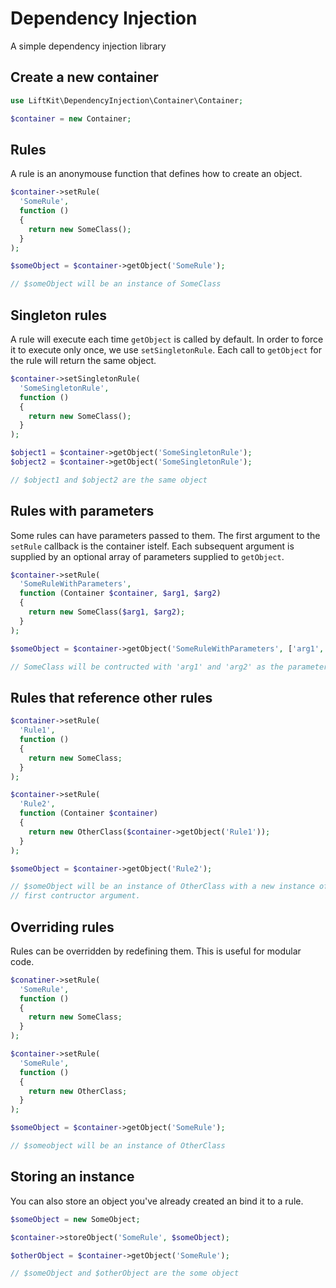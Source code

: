 # Dependency Injection

A simple dependency injection library

## Create a new container

```php
use LiftKit\DependencyInjection\Container\Container;

$container = new Container;
```

## Rules

A rule is an anonymouse function that defines how to create an object.

```php
$container->setRule(
  'SomeRule',
  function ()
  {
    return new SomeClass();
  }
);

$someObject = $container->getObject('SomeRule');

// $someObject will be an instance of SomeClass
```

## Singleton rules

A rule will execute each time `getObject` is called by default. In order to force it to 
execute only once, we use `setSingletonRule`. Each call to `getObject` for the rule will return
the same object.

```php
$container->setSingletonRule(
  'SomeSingletonRule',
  function ()
  {
    return new SomeClass();
  }
);

$object1 = $container->getObject('SomeSingletonRule');
$object2 = $container->getObject('SomeSingletonRule');

// $object1 and $object2 are the same object
```

## Rules with parameters

Some rules can have parameters passed to them. The first argument to the `setRule` callback is the 
container istelf. Each subsequent argument is supplied by an optional array of parameters supplied
to `getObject`.

```php
$container->setRule(
  'SomeRuleWithParameters',
  function (Container $container, $arg1, $arg2)
  {
    return new SomeClass($arg1, $arg2);
  }
);

$someObject = $container->getObject('SomeRuleWithParameters', ['arg1', 'arg2']);

// SomeClass will be contructed with 'arg1' and 'arg2' as the parameters to is constructor.
```

## Rules that reference other rules

```php
$container->setRule(
  'Rule1',
  function ()
  {
    return new SomeClass;
  }
);

$container->setRule(
  'Rule2',
  function (Container $container)
  {
    return new OtherClass($container->getObject('Rule1'));
  }
);

$someObject = $container->getObject('Rule2');

// $someObject will be an instance of OtherClass with a new instance of SomeClass injected as its
// first contructor argument.
```

## Overriding rules

Rules can be overridden by redefining them. This is useful for modular code.

```php
$conatiner->setRule(
  'SomeRule',
  function ()
  {
    return new SomeClass;
  }
);

$container->setRule(
  'SomeRule',
  function ()
  {
    return new OtherClass;
  }
);

$someObject = $container->getObject('SomeRule');

// $someobject will be an instance of OtherClass
```

## Storing an instance

You can also store an object you've already created an bind it to a rule.

```php
$someObject = new SomeObject;

$container->storeObject('SomeRule', $someObject);

$otherObject = $container->getObject('SomeRule');

// $someObject and $otherObject are the some object
```
